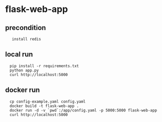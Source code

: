 # flask-web-app
##  precondition
``` 
   install redis
```
## local run
```
  pip install -r requirements.txt
  python app.py
  curl http://localhost:5000
```
## docker run
```
  cp config-example.yaml config.yaml
  docker build -t flask-web-app .
  docker run -d -v `pwd`:/app/config.yaml -p 5000:5000 flask-web-app 
  curl http://localhost:5000

```